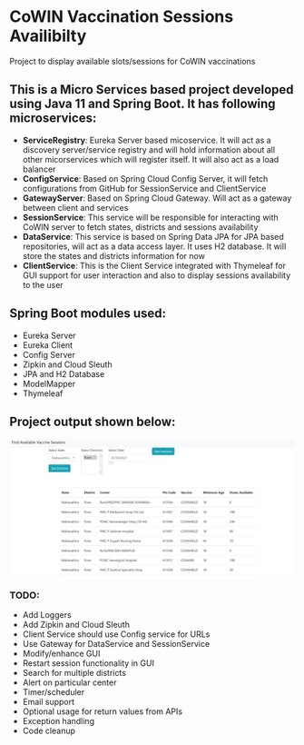 # CoWIN Vaccination Sessions Availibilty

Project to display available slots/sessions for CoWIN vaccinations

## This is a Micro Services based project developed using Java 11 and Spring Boot. It has following microservices:
- **ServiceRegistry**: Eureka Server based micoservice. It will act as a discovery server/service registry and will hold information about all other micorservices which will register itself. It will also act as a load balancer
- **ConfigService**: Based on Spring Cloud Config Server, it will fetch configurations from GitHub for SessionService and ClientService
- **GatewayServer**: Based on Spring Cloud Gateway. Will act as a gateway between client and services
- **SessionService**: This service will be responsible for interacting with CoWIN server to fetch states, districts and sessions availability
- **DataService**:  This service is based on Spring Data JPA for JPA based repositories, will act as a data access layer. It uses H2 database. It will store the states and districts information for now
- **ClientService**: This is the Client Service integrated with Thymeleaf for GUI support for user interaction and also to display sessions availability to the user


## Spring Boot modules used:	
- Eureka Server
- Eureka Client
- Config Server
- Zipkin and Cloud Sleuth
- JPA and H2 Database
- ModelMapper
- Thymeleaf

## Project output shown below: 


![Project Output](/Co-WIN_Project/Images/Available_Sessions.JPG)


### TODO:
- Add Loggers
- Add Zipkin and Cloud Sleuth
- Client Service should use Config service for URLs
- Use Gateway for DataService and SessionService
- Modify/enhance GUI 
- Restart session functionality in GUI
- Search for multiple districts
- Alert on particular center
- Timer/scheduler
- Email support
- Optional usage for return values from APIs
- Exception handling
- Code cleanup
